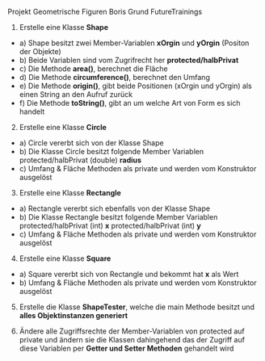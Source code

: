 Projekt Geometrische Figuren
Boris Grund FutureTrainings


1) Erstelle eine Klasse **Shape**

-	a) Shape besitzt zwei Member-Variablen **xOrgin** und **yOrgin** (Positon der Objekte) 
-	b) Beide Variablen sind vom Zugrifrecht her **protected/halbPrivat**
-	c) Die Methode **area()**, berechnet die Fläche
-	d) Die Methode **circumference()**, berechnet den Umfang
-	e) Die Methode **origin()**, gibt beide Positionen (xOrgin und yOrgin) 
                als einen String an den Aufruf zurück
-	f) Die Methode **toString()**, gibt an um welche Art von Form es sich handelt  


2) Erstelle eine Klasse **Circle**

-	a) Circle vererbt sich von der Klasse Shape
-	b) Die Klasse Circle besitzt folgende Member Variablen
	 	protected/halbPrivat (double) **radius** 
-	c) Umfang & Fläche Methoden als private und werden vom Konstruktor ausgelöst
  

3) Erstelle eine Klasse **Rectangle**

-	a) Rectangle vererbt sich ebenfalls von der Klasse Shape
-	b) Die Klasse Rectangle besitzt folgende Member Variablen
		protected/halbPrivat (int) **x**
 		protected/halbPrivat (int) **y**
-	c) Umfang & Fläche Methoden als private und werden vom Konstruktor ausgelöst


4) Erstelle eine Klasse **Square** 

-	a) Square vererbt sich von Rectangle und bekommt hat **x** als Wert
-	b) Umfang & Fläche Methoden als private und werden vom Konstruktor ausgelöst


5) Erstelle die Klasse **ShapeTester**, welche die main Methode besitzt
     und **alles Objektinstanzen generiert**


6) Ändere alle Zugriffsrechte der Member-Variablen von protected auf private
    und ändern sie die Klassen dahingehend das der Zugriff auf diese Variablen per **Getter und Setter Methoden** gehandelt wird  
